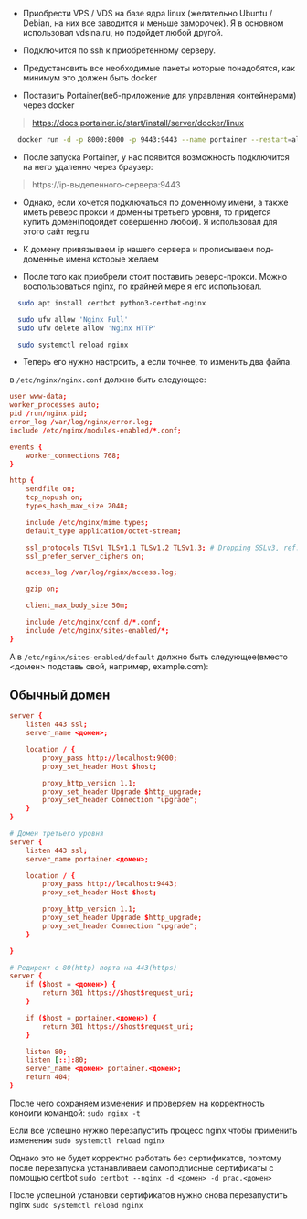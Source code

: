 - Приобрести VPS / VDS на базе ядра linux (желательно Ubuntu / Debian, на них все заводится и меньше заморочек). Я в основном использовал vdsina.ru, но подойдет любой другой.

- Подключится по ssh к приобретенному серверу.

- Предустановить все необходимые пакеты которые понадобятся, как минимум это должен быть docker

- Поставить Portainer(веб-приложение для управления контейнерами) через docker
> https://docs.portainer.io/start/install/server/docker/linux

```bash
  docker run -d -p 8000:8000 -p 9443:9443 --name portainer --restart=always -v /var/run/docker.sock:/var/run/docker.sock -v portainer_data:/data portainer/portainer-ee:latest
```

- После запуска Portainer, у нас появится возможность подключится на него удаленно через браузер: 
> https://ip-выделенного-сервера:9443

- Однако, если хочется подключаться по доменному имени, а также иметь реверс прокси и доменны третьего уровня, то придется купить домен(подойдет совершенно любой). Я использовал для этого сайт reg.ru

- К домену привязываем ip нашего сервера и прописываем под-доменные имена которые желаем

- После того как приобрели стоит поставить реверс-прокси. Можно воспользоваться nginx, по крайней мере я его использовал.
  
```bash
  sudo apt install certbot python3-certbot-nginx

  sudo ufw allow 'Nginx Full'
  sudo ufw delete allow 'Nginx HTTP'

  sudo systemctl reload nginx
```

- Теперь его нужно настроить, а если точнее, то изменить два файла.


в  `/etc/nginx/nginx.conf` должно быть следующее:

```conf
user www-data;
worker_processes auto;
pid /run/nginx.pid;
error_log /var/log/nginx/error.log;
include /etc/nginx/modules-enabled/*.conf;

events {
    worker_connections 768;
}

http {
    sendfile on;
    tcp_nopush on;
    types_hash_max_size 2048;

    include /etc/nginx/mime.types;
    default_type application/octet-stream;

    ssl_protocols TLSv1 TLSv1.1 TLSv1.2 TLSv1.3; # Dropping SSLv3, ref: POODLE
    ssl_prefer_server_ciphers on;

    access_log /var/log/nginx/access.log;

    gzip on;

    client_max_body_size 50m;

    include /etc/nginx/conf.d/*.conf;
    include /etc/nginx/sites-enabled/*;
}
```

А в `/etc/nginx/sites-enabled/default`  должно быть следующее(вместо <домен> подставь свой, например, example.com):

## Обычный домен

```conf
server {
    listen 443 ssl;
    server_name <домен>;

    location / {
        proxy_pass http://localhost:9000;
        proxy_set_header Host $host;

        proxy_http_version 1.1;
        proxy_set_header Upgrade $http_upgrade;
        proxy_set_header Connection "upgrade";
    }
}

# Домен третьего уровня
server {
    listen 443 ssl;
    server_name portainer.<домен>;

    location / {
        proxy_pass http://localhost:9443;
        proxy_set_header Host $host;

        proxy_http_version 1.1;
        proxy_set_header Upgrade $http_upgrade;
        proxy_set_header Connection "upgrade";
    }

}

# Редирект с 80(http) порта на 443(https)
server {
    if ($host = <домен>) {
        return 301 https://$host$request_uri;
    }

    if ($host = portainer.<домен>) {
        return 301 https://$host$request_uri;
    }

    listen 80;
    listen [::]:80;
    server_name <домен> portainer.<домен>;
    return 404;
}
```

После чего сохраняем изменения и проверяем на корректность конфиги командой:
`sudo nginx -t`

Если все успешно нужно перезапустить процесс nginx чтобы применить изменения
`sudo systemctl reload nginx`

Однако это не будет корректно работать без сертификатов, поэтому после перезапуска устанавливаем самоподписные сертификаты с помощью certbot
`sudo certbot --nginx -d <домен> -d prac.<домен>`

После успешной установки сертификатов нужно снова перезапустить nginx
`sudo systemctl reload nginx`

